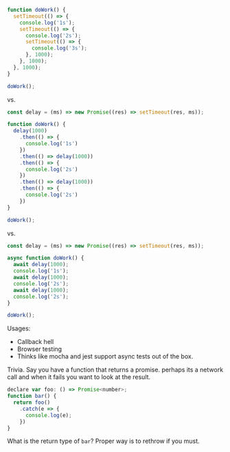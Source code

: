 ```js
function doWork() {
  setTimeout(() => {
    console.log('1s');
    setTimeout(() => {
      console.log('2s');
      setTimeout(() => {
        console.log('3s');
      }, 1000);
    }, 1000);
  }, 1000);
}

doWork();
```
vs. 

```js
const delay = (ms) => new Promise((res) => setTimeout(res, ms));

function doWork() {
  delay(1000)
    .then(() => {
      console.log('1s')
    })
    .then(() => delay(1000))
    .then(() => {
      console.log('2s')
    })
    .then(() => delay(1000))
    .then(() => {
      console.log('2s')
    })
}

doWork();
```

vs.
```js
const delay = (ms) => new Promise((res) => setTimeout(res, ms));

async function doWork() {
  await delay(1000);
  console.log('1s');
  await delay(1000);
  console.log('2s');
  await delay(1000);
  console.log('2s');
}

doWork();
```
Usages: 
* Callback hell
* Browser testing 
* Thinks like mocha and jest support async tests out of the box.

Trivia. Say you have a function that returns a promise. perhaps its a network call and when it fails you want to look at the result.
```js
declare var foo: () => Promise<number>;
function bar() {
  return foo()
    .catch(e => {
      console.log(e);
    })
}
```
What is the return type of `bar`? Proper way is to rethrow if you must.
